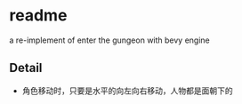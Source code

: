 # readme

a re-implement of enter the gungeon with bevy engine

## Detail

- 角色移动时，只要是水平的向左向右移动，人物都是面朝下的